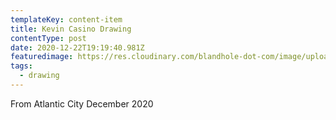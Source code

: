 ```yaml
---
templateKey: content-item
title: Kevin Casino Drawing
contentType: post
date: 2020-12-22T19:19:40.981Z
featuredimage: https://res.cloudinary.com/blandhole-dot-com/image/upload/t_default%20image/v1608665036/Kevin_Casino_Drawing_yckejd.jpg
tags:
  - drawing
---
```

From Atlantic City December 2020